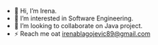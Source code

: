 - 👋 Hi, I’m Irena.
- 💞️ I’m interested in Software Engineering.
- 👀 I’m looking to collaborate on Java project.
- ⚡ Reach me oat irenablagojevic89@gmail.com

<!---
irena2017/irena2017 is a ✨ special ✨ repository because its `README.md` (this file) appears on your GitHub profile.
You can click the Preview link to take a look at your changes.
--->
